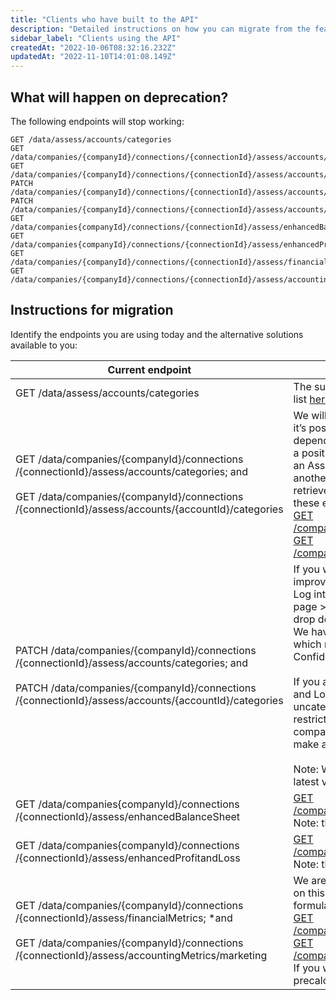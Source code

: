 ```yaml
---
title: "Clients who have built to the API"
description: "Detailed instructions on how you can migrate from the features you're using today"
sidebar_label: "Clients using the API"
createdAt: "2022-10-06T08:32:16.232Z"
updatedAt: "2022-11-10T14:01:08.149Z"
---
```


## What will happen on deprecation?
The following endpoints will stop working:

    GET /data/assess/accounts/categories
    GET /data/companies/{companyId}/connections/{connectionId}/assess/accounts/categories
    GET /data/companies/{companyId}/connections/{connectionId}/assess/accounts/{accountId}/categories
    PATCH /data/companies/{companyId}/connections/{connectionId}/assess/accounts/categories
    PATCH /data/companies/{companyId}/connections/{connectionId}/assess/accounts/{accountId}/categories
    GET /data/companies{companyId}/connections/{connectionId}/assess/enhancedBalanceSheet
    GET /data/companies{companyId}/connections/{connectionId}/assess/enhancedProfitandLoss
    GET /data/companies/{companyId}/connections/{connectionId}/assess/financialMetrics
    GET /data/companies/{companyId}/connections/{connectionId}/assess/accountingMetrics/marketing



## Instructions for migration

Identify the endpoints you are using today and the alternative solutions available to you:

| Current endpoint 	| Alternative 	|
|---|---|
| GET /data/assess/accounts/categories 	| The supported categories have changed - you can find the latest list [here](assess/enhanced-financials/supported-account-categories).  	|
| GET /data/companies/{companyId}/connections<br />/{connectionId}/assess/accounts/categories; and  <br /><br />GET /data/companies/{companyId}/connections<br />/{connectionId}/assess/accounts/{accountId}/categories 	| We will not be replicating this functionality in the latest version as it’s possible for an account to have more than one category depending on the financial period e.g. a bank account could have a positive balance in one financial period and be categorized as an Asset and a negative balance due to it being overdrawn in another period and therefore categorized as a Liability. You can retrieve the categories per account and financial period via the these endpoints: <br />[GET /companies/{companyId}/data/financials/profitAndLoss/accounts](/assess-api#/operations/get-accounts-for-enhanced-profit-and-loss) <br />[GET /companies/{companyId}/data/financials/balanceSheet/accounts](/assess-api#/operations/get-accounts-for-enhanced-balance-sheet) 	|
| PATCH /data/companies/{companyId}/connections<br />/{connectionId}/assess/accounts/categories; and <br /><br />PATCH /data/companies/{companyId}/connections<br />/{connectionId}/assess/accounts/{accountId}/categories 	| If you want to recategorize accounts so the model learns and improves for your companies: </br>Log into the Codat portal > Select a company on the Companies page > Click 'Categorize Accounts' button > Set the 'Version' drop down on the top right to Version 3. </br>We have revamped this screen including some new features which make it easier to categorize accounts including Confidence level.  </br></br> If you are recategorizing accounts because the Enhanced Profit and Loss / Balance Sheet was not being returned due to uncategorized accounts: The latest endpoints does not have this restriction. If you do not care about the model learning for your companies, you do not need to recategorize via Codat and can make amendments in your own environment. </br></br>Note: We are no longer supporting recategorization via API in the latest version. 	|
| GET /data/companies{companyId}/connections<br />/{connectionId}/assess/enhancedBalanceSheet 	| [GET /companies/{companyId}/data/financials/balanceSheet/accounts](/assess-api#/operations/get-accounts-for-enhanced-balance-sheet) Note: the response schema has changed. 	|
| GET /data/companies{companyId}/connections<br />/{connectionId}/assess/enhancedProfitandLoss 	| [GET /companies/{companyId}/data/financials/profitAndLoss/accounts](/assess-api#/operations/get-accounts-for-enhanced-profit-and-loss) Note: the response schema has changed. 	|
| GET /data/companies/{companyId}/connections<br />/{connectionId}/assess/financialMetrics; *and <br /><br />GET /data/companies/{companyId}/connections<br />/{connectionId}/assess/accountingMetrics/marketing 	| We are no longer supporting the precalculated metrics available on this endpoint. You can calculate these using your own formulas from our new endpoints: <br />[GET /companies/{companyId}/data/financials/profitAndLoss/accounts](/assess-api#/operations/get-accounts-for-enhanced-profit-and-loss) <br />[GET /companies/{companyId}/data/financials/balanceSheet/accounts](/assess-api#/operations/get-accounts-for-enhanced-balance-sheet)</br>If you would like to continue using the same formulas for the precalculated metrics we offered, you can find the formulas [here](https://docs.google.com/spreadsheets/d/1xpyQHOTQWHybOZpSnfXx54tkag0qmJ1mR76bQt9wink/edit?usp=sharing)  	|

